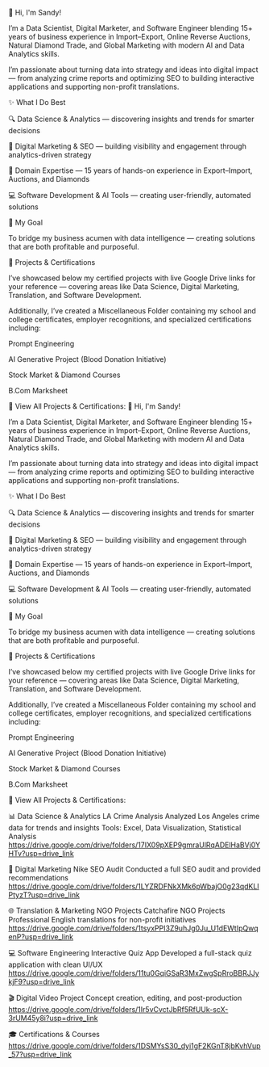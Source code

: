 👋 Hi, I'm Sandy!

I’m a Data Scientist, Digital Marketer, and Software Engineer blending 15+ years of business experience in Import–Export, Online Reverse Auctions, Natural Diamond Trade, and Global Marketing with modern AI and Data Analytics skills.

I’m passionate about turning data into strategy and ideas into digital impact — from analyzing crime reports and optimizing SEO to building interactive applications and supporting non-profit translations.

✨ What I Do Best

🔍 Data Science & Analytics — discovering insights and trends for smarter decisions

🚀 Digital Marketing & SEO — building visibility and engagement through analytics-driven strategy

💎 Domain Expertise — 15 years of hands-on experience in Export–Import, Auctions, and Diamonds

💻 Software Development & AI Tools — creating user-friendly, automated solutions

🎯 My Goal

To bridge my business acumen with data intelligence — creating solutions that are both profitable and purposeful.

📂 Projects & Certifications

I’ve showcased below my certified projects with live Google Drive links for your reference — covering areas like Data Science, Digital Marketing, Translation, and Software Development.

Additionally, I’ve created a Miscellaneous Folder containing my school and college certificates, employer recognitions, and specialized certifications including:

Prompt Engineering

AI Generative Project (Blood Donation Initiative)

Stock Market & Diamond Courses

B.Com Marksheet

🔗 View All Projects & Certifications:
👋 Hi, I'm Sandy!

I’m a Data Scientist, Digital Marketer, and Software Engineer blending 15+ years of business experience in Import–Export, Online Reverse Auctions, Natural Diamond Trade, and Global Marketing with modern AI and Data Analytics skills.

I’m passionate about turning data into strategy and ideas into digital impact — from analyzing crime reports and optimizing SEO to building interactive applications and supporting non-profit translations.

✨ What I Do Best

🔍 Data Science & Analytics — discovering insights and trends for smarter decisions

🚀 Digital Marketing & SEO — building visibility and engagement through analytics-driven strategy

💎 Domain Expertise — 15 years of hands-on experience in Export–Import, Auctions, and Diamonds

💻 Software Development & AI Tools — creating user-friendly, automated solutions

🎯 My Goal

To bridge my business acumen with data intelligence — creating solutions that are both profitable and purposeful.

📂 Projects & Certifications

I’ve showcased below my certified projects with live Google Drive links for your reference — covering areas like Data Science, Digital Marketing, Translation, and Software Development.

Additionally, I’ve created a Miscellaneous Folder containing my school and college certificates, employer recognitions, and specialized certifications including:

Prompt Engineering

AI Generative Project (Blood Donation Initiative)

Stock Market & Diamond Courses

B.Com Marksheet

🔗 View All Projects & Certifications:

📊 Data Science & Analytics
LA Crime Analysis
Analyzed Los Angeles crime data for trends and insights
Tools: Excel, Data Visualization, Statistical Analysis
https://drive.google.com/drive/folders/17IX09pXEP9gmraUlRqADElHaBVj0YHTv?usp=drive_link

🎯 Digital Marketing
Nike SEO Audit
Conducted a full SEO audit and provided recommendations
https://drive.google.com/drive/folders/1LYZRDFNkXMk6pWbajO0g23qdKLIPtyzT?usp=drive_link

🌐 Translation & Marketing NGO Projects
Catchafire NGO Projects
Professional English translations for non-profit initiatives
https://drive.google.com/drive/folders/1tsyxPPI3Z9uhJg0Ju_U1dEWtIpQwqenP?usp=drive_link

💻 Software Engineering
Interactive Quiz App
Developed a full-stack quiz application with clean UI/UX
https://drive.google.com/drive/folders/11tu0GqiGSaR3MxZwgSpRroBBRJJykjF9?usp=drive_link

🎬 Digital Video Project
Concept creation, editing, and post-production
https://drive.google.com/drive/folders/1Ir5vCvctJbRf5RfUUk-scX-3rUM45y8i?usp=drive_link

🎓 Certifications & Courses
https://drive.google.com/drive/folders/1DSMYsS30_dyi1gF2KGnT8jbKvhVup_57?usp=drive_link

